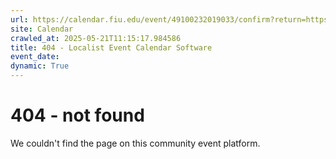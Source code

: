 ```yaml
---
url: https://calendar.fiu.edu/event/49100232019033/confirm?return=https%3A%2F%2Fcalendar.fiu.edu%2Fevent%2Fsmall-business-contracting-connections-government-contracting-overview
site: Calendar
crawled_at: 2025-05-21T11:15:17.984586
title: 404 - Localist Event Calendar Software
event_date: 
dynamic: True
---
```


# 404 - not found
We couldn't find the page on this community event platform.
